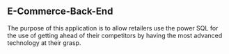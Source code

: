 ## E-Commerce-Back-End

The purpose of this application is to allow retailers use the power SQL for the use of getting ahead of their competitors by having the most advanced technology at their grasp. 
